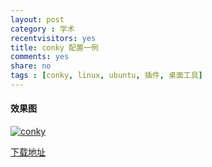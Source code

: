 ```yaml
---
layout: post 
category : 学术
recentvisitors: yes
title: conky 配置一例
comments: yes
share: no
tags : [conky, linux, ubuntu, 插件, 桌面工具]
---
```


#### 效果图

<a class="fancybox" rel="gallary1" href="https://2s66lw.blu.livefilestore.com/y2pPuHYvj9ccCC1EvDByscbE8aS-X8OKDI7gJ_8tpgjdluI27YUBCgeeXgP5AQBMa6EAAVhJe2ePVR7aatAmyzimIh-rO2O5Joxc4RPB_dAHXM/conky1.jpg" title="conky"><img src="https://2s66lw.blu.livefilestore.com/y2pPuHYvj9ccCC1EvDByscbE8aS-X8OKDI7gJ_8tpgjdluI27YUBCgeeXgP5AQBMa6EAAVhJe2ePVR7aatAmyzimIh-rO2O5Joxc4RPB_dAHXM/conky1.jpg" alt="conky"/></a>

[下载地址](http://ubuntuone.com/0eNIcbKTTGuow243RJizca)

